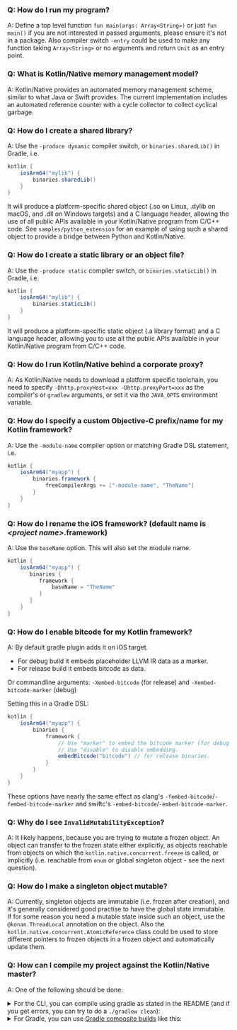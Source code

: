 ### Q: How do I run my program?

A: Define a top level function `fun main(args: Array<String>)` or just  `fun main()` if you are not interested
in passed arguments, please ensure it's not in a package.
Also compiler switch `-entry` could be used to make any function taking `Array<String>` or no arguments
and return `Unit` as an entry point.


### Q: What is Kotlin/Native memory management model?

A: Kotlin/Native provides an automated memory management scheme, similar to what Java or Swift provides.
The current implementation includes an automated reference counter with a cycle collector to collect cyclical
garbage.


### Q: How do I create a shared library?

A: Use the `-produce dynamic` compiler switch, or `binaries.sharedLib()` in Gradle, i.e.

<div class="sample" markdown="1" theme="idea" mode="groovy">

```groovy
kotlin {
    iosArm64("mylib") {
        binaries.sharedLib()
    }
}
```

</div>

It will produce a platform-specific shared object (.so on Linux, .dylib on macOS, and .dll on Windows targets) and a
C language header, allowing the use of all public APIs available in your Kotlin/Native program from C/C++ code.
See `samples/python_extension` for an example of using such a shared object to provide a bridge between Python and
Kotlin/Native.


### Q: How do I create a static library or an object file?

A: Use the `-produce static` compiler switch, or `binaries.staticLib()` in Gradle, i.e.

<div class="sample" markdown="1" theme="idea" mode="groovy">

```groovy
kotlin {
    iosArm64("mylib") {
        binaries.staticLib()
    }
}
```

</div>

It will produce a platform-specific static object (.a library format) and a C language header, allowing you to
use all the public APIs available in your Kotlin/Native program from C/C++ code.


### Q: How do I run Kotlin/Native behind a corporate proxy?

A: As Kotlin/Native needs to download a platform specific toolchain, you need to specify
`-Dhttp.proxyHost=xxx -Dhttp.proxyPort=xxx` as the compiler's or `gradlew` arguments,
or set it via the `JAVA_OPTS` environment variable.


### Q: How do I specify a custom Objective-C prefix/name for my Kotlin framework?

A: Use the `-module-name` compiler option or matching Gradle DSL statement, i.e.

<div class="sample" markdown="1" theme="idea" mode="groovy">

```groovy
kotlin {
    iosArm64("myapp") {
        binaries.framework {
            freeCompilerArgs += ["-module-name", "TheName"]
        }
    }
}
```

</div>

### Q: How do I rename the iOS framework? (default name is _\<project name\>_.framework)

A: Use the `baseName` option. This will also set the module name.

<div class="sample" markdown="1" theme="idea" mode="groovy">

```groovy
kotlin {
    iosArm64("myapp") {
       binaries {
          framework {
              baseName = "TheName"
          }
       }
    }
}
```

</div>

### Q: How do I enable bitcode for my Kotlin framework?

A: By default gradle plugin adds it on iOS target.
 * For debug build it embeds placeholder LLVM IR data as a marker.
 * For release build it embeds bitcode as data.

Or commandline arguments: `-Xembed-bitcode` (for release) and `-Xembed-bitcode-marker` (debug)

Setting this in a Gradle DSL: 
<div class="sample" markdown="1" theme="idea" mode="groovy">

```groovy
kotlin {
    iosArm64("myapp") {
        binaries {
            framework {
                // Use "marker" to embed the bitcode marker (for debug builds).
                // Use "disable" to disable embedding.
                embedBitcode("bitcode") // for release binaries.
            }
        }
    }
}
```

</div>

These options have nearly the same effect as clang's `-fembed-bitcode`/`-fembed-bitcode-marker`
and swiftc's `-embed-bitcode`/`-embed-bitcode-marker`.

### Q: Why do I see `InvalidMutabilityException`?

A: It likely happens, because you are trying to mutate a frozen object. An object can transfer to the
frozen state either explicitly, as objects reachable from objects on which the `kotlin.native.concurrent.freeze` is called,
or implicitly (i.e. reachable from `enum` or global singleton object - see the next question).


### Q: How do I make a singleton object mutable?

A: Currently, singleton objects are immutable (i.e. frozen after creation), and it's generally considered
good practise to have the global state immutable. If for some reason you need a mutable state inside such an
object, use the `@konan.ThreadLocal` annotation on the object. Also the `kotlin.native.concurrent.AtomicReference` class could be
used to store different pointers to frozen objects in a frozen object and automatically update them.

### Q: How can I compile my project against the Kotlin/Native master?

A: One of the following should be done:

<details>
    
<summary>For the CLI, you can compile using gradle as stated in the README (and if you get errors, you can try to do a <code>./gradlew clean</code>):</summary>

<div class="sample" markdown="1" theme="idea" mode="shell">

```bash
./gradlew dependencies:update
./gradlew dist distPlatformLibs
```

</div>


You can then set the `KONAN_HOME` env variable to the generated `dist` folder in the git repository.

</details>

<details>
<summary>For Gradle, you can use <a href="https://docs.gradle.org/current/userguide/composite_builds.html">Gradle composite builds</a> like this:</summary>

<div class="sample" markdown="1" theme="idea" mode="shell">


```bash
# Set with the path of your kotlin-native clone
export KONAN_REPO=$PWD/../kotlin-native

# Run this once since it is costly, you can remove the `clean` task if not big changes were made from the last time you did this
pushd $KONAN_REPO && git pull && ./gradlew clean dependencies:update dist distPlatformLibs && popd

# In your project, you set have to the org.jetbrains.kotlin.native.home property, and include as composite the shared and gradle-plugin builds
./gradlew check -Porg.jetbrains.kotlin.native.home=$KONAN_REPO/dist --include-build $KONAN_REPO/shared --include-build $KONAN_REPO/tools/kotlin-native-gradle-plugin
```

</div>

</details>
